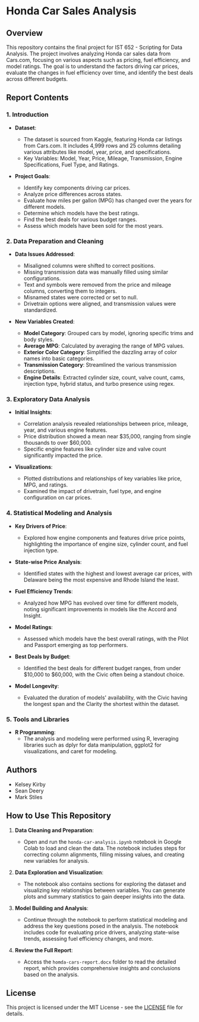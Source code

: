 # Honda Car Sales Analysis

## Overview

This repository contains the final project for IST 652 - Scripting for Data Analysis. The project involves analyzing Honda car sales data from Cars.com, focusing on various aspects such as pricing, fuel efficiency, and model ratings. The goal is to understand the factors driving car prices, evaluate the changes in fuel efficiency over time, and identify the best deals across different budgets.

## Report Contents

### 1. Introduction

- **Dataset**:
  - The dataset is sourced from Kaggle, featuring Honda car listings from Cars.com. It includes 4,999 rows and 25 columns detailing various attributes like model, year, price, and specifications.
  - Key Variables: Model, Year, Price, Mileage, Transmission, Engine Specifications, Fuel Type, and Ratings.

- **Project Goals**:
  - Identify key components driving car prices.
  - Analyze price differences across states.
  - Evaluate how miles per gallon (MPG) has changed over the years for different models.
  - Determine which models have the best ratings.
  - Find the best deals for various budget ranges.
  - Assess which models have been sold for the most years.

### 2. Data Preparation and Cleaning

- **Data Issues Addressed**:
  - Misaligned columns were shifted to correct positions.
  - Missing transmission data was manually filled using similar configurations.
  - Text and symbols were removed from the price and mileage columns, converting them to integers.
  - Misnamed states were corrected or set to null.
  - Drivetrain options were aligned, and transmission values were standardized.

- **New Variables Created**:
  - **Model Category**: Grouped cars by model, ignoring specific trims and body styles.
  - **Average MPG**: Calculated by averaging the range of MPG values.
  - **Exterior Color Category**: Simplified the dazzling array of color names into basic categories.
  - **Transmission Category**: Streamlined the various transmission descriptions.
  - **Engine Details**: Extracted cylinder size, count, valve count, cams, injection type, hybrid status, and turbo presence using regex.

### 3. Exploratory Data Analysis

- **Initial Insights**:
  - Correlation analysis revealed relationships between price, mileage, year, and various engine features.
  - Price distribution showed a mean near $35,000, ranging from single thousands to over $60,000.
  - Specific engine features like cylinder size and valve count significantly impacted the price.

- **Visualizations**:
  - Plotted distributions and relationships of key variables like price, MPG, and ratings.
  - Examined the impact of drivetrain, fuel type, and engine configuration on car prices.

### 4. Statistical Modeling and Analysis

- **Key Drivers of Price**:
  - Explored how engine components and features drive price points, highlighting the importance of engine size, cylinder count, and fuel injection type.

- **State-wise Price Analysis**:
  - Identified states with the highest and lowest average car prices, with Delaware being the most expensive and Rhode Island the least.

- **Fuel Efficiency Trends**:
  - Analyzed how MPG has evolved over time for different models, noting significant improvements in models like the Accord and Insight.

- **Model Ratings**:
  - Assessed which models have the best overall ratings, with the Pilot and Passport emerging as top performers.

- **Best Deals by Budget**:
  - Identified the best deals for different budget ranges, from under $10,000 to $60,000, with the Civic often being a standout choice.

- **Model Longevity**:
  - Evaluated the duration of models' availability, with the Civic having the longest span and the Clarity the shortest within the dataset.

### 5. Tools and Libraries

- **R Programming**:
  - The analysis and modeling were performed using R, leveraging libraries such as dplyr for data manipulation, ggplot2 for visualizations, and caret for modeling.

## Authors

- Kelsey Kirby
- Sean Deery
- Mark Stiles



## How to Use This Repository

1. **Data Cleaning and Preparation**:
   - Open and run the `honda-car-analysis.ipynb` notebook in Google Colab to load and clean the data. The notebook includes steps for correcting column alignments, filling missing values, and creating new variables for analysis.

2. **Data Exploration and Visualization**:
   - The notebook also contains sections for exploring the dataset and visualizing key relationships between variables. You can generate plots and summary statistics to gain deeper insights into the data.

3. **Model Building and Analysis**:
   - Continue through the notebook to perform statistical modeling and address the key questions posed in the analysis. The notebook includes code for evaluating price drivers, analyzing state-wise trends, assessing fuel efficiency changes, and more.

4. **Review the Full Report**:
   - Access the `homda-cars-report.docx` folder to read the detailed report, which provides comprehensive insights and conclusions based on the analysis.


## License

This project is licensed under the MIT License - see the [LICENSE](LICENSE) file for details.





